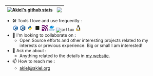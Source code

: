 
| <a href="https://github.com/akielaries/github-readme-stats"><img align="center" src="https://github-readme-stats.vercel.app/api?username=akielaries&show_icons=true&count_private=true&include_all_commits=true&theme=buefy&hide_border=true" alt="Akiel's github stats" /></a> | <a href="https://github.com/akielaries/github-readme-stats"><img align="center" src="https://github-readme-stats.vercel.app/api/top-langs/?username=akielaries&include_forks=true&exclude_repo=CS212-web-programming&count_private=true&langs_count=10&layout=compact&theme=buefy" /></a> |
| ------------- | ------------- |
- 🛠 Tools I love and use frequently : <br>
<code><img height="20" alt="c" src="https://raw.githubusercontent.com/github/explore/f3e22f0dca2be955676bc70d6214b95b13354ee8/topics/c/c.png"></code>
<code><img height="20" alt="cpp" src="https://raw.githubusercontent.com/github/explore/80688e429a7d4ef2fca1e82350fe8e3517d3494d/topics/cpp/cpp.png"></code>
<code><img height="20" alt="python" src="https://raw.githubusercontent.com/github/explore/80688e429a7d4ef2fca1e82350fe8e3517d3494d/topics/python/python.png"></code>
<code><img height="20" alt="assembly" src="https://raw.githubusercontent.com/github/explore/e495457f5ff28c343f9e422f8e3cf80fd3e80890/topics/assembly/assembly.png"></code>
<code><img height="20" alt="mqtt" src="https://raw.githubusercontent.com/github/explore/6afe2c43768e7ef1e252839a1f1c12b730faa007/topics/mqtt/mqtt.png"></code>
<code><img height="20" alt="docker" src="https://raw.githubusercontent.com/github/explore/80688e429a7d4ef2fca1e82350fe8e3517d3494d/topics/docker/docker.png"></code>
<code><img height="20" alt="influx" src="https://assets.zabbix.com/img/brands/influxdb.svg"></code>
<code><img height="20" alt="linux" src="https://raw.githubusercontent.com/github/explore/80688e429a7d4ef2fca1e82350fe8e3517d3494d/topics/linux/linux.png"></code>
- 👯 I'm looking to collaborate on : 
    - Open Source efforts and other interesting projects related
    to my interests or previous experience. Big or small I am interested!
- 💬 Ask me about :
    - Anything related to the details in [my website](https://akielaries.github.io/).
- 📫 How to reach me : 
    - [akiel@akiel.org](mailto:akiel@akiel.org)
    
